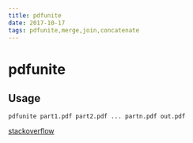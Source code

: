 ```yaml
---
title: pdfunite
date: 2017-10-17
tags: pdfunite,merge,join,concatenate
---
```

# pdfunite

## Usage

`pdfunite part1.pdf part2.pdf ... partn.pdf out.pdf`

[stackoverflow](https://stackoverflow.com/questions/2507766/merge-convert-multiple-pdf-files-into-one-pdf)
